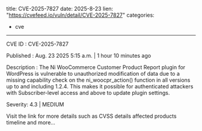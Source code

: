  
title: CVE-2025-7827
date: 2025-8-23
lien: "https://cvefeed.io/vuln/detail/CVE-2025-7827"
categories:
  - cve
---

CVE ID : CVE-2025-7827

Published :  Aug. 23
2025
5:15 a.m. | 1 hour
10 minutes ago

Description : The Ni WooCommerce Customer Product Report plugin for WordPress is vulnerable to unauthorized modification of data due to a missing capability check on the ni_woocpr_action() function in all versions up to
and including
1.2.4. This makes it possible for authenticated attackers
with Subscriber-level access and above
to update plugin settings.

Severity: 4.3 | MEDIUM

Visit the link for more details
such as CVSS details
affected products
timeline
and more...
